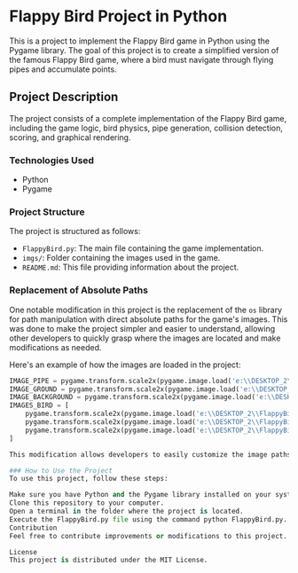 # Flappy Bird Project in Python

This is a project to implement the Flappy Bird game in Python using the Pygame library. The goal of this project is to create a simplified version of the famous Flappy Bird game, where a bird must navigate through flying pipes and accumulate points.

## Project Description

The project consists of a complete implementation of the Flappy Bird game, including the game logic, bird physics, pipe generation, collision detection, scoring, and graphical rendering.

### Technologies Used

- Python
- Pygame

### Project Structure

The project is structured as follows:

- `FlappyBird.py`: The main file containing the game implementation.
- `imgs/`: Folder containing the images used in the game.
- `README.md`: This file providing information about the project.

### Replacement of Absolute Paths

One notable modification in this project is the replacement of the `os` library for path manipulation with direct absolute paths for the game's images. This was done to make the project simpler and easier to understand, allowing other developers to quickly grasp where the images are located and make modifications as needed.

Here's an example of how the images are loaded in the project:

```python
IMAGE_PIPE = pygame.transform.scale2x(pygame.image.load('e:\\DESKTOP_2\\FlappyBird\\Projeto_Flappy_Bird\\imgs\\pipe.png'))
IMAGE_GROUND = pygame.transform.scale2x(pygame.image.load('e:\\DESKTOP_2\\FlappyBird\\Projeto_Flappy_Bird\\imgs\\base.png'))
IMAGE_BACKGROUND = pygame.transform.scale2x(pygame.image.load('e:\\DESKTOP_2\\FlappyBird\\Projeto_Flappy_Bird\\imgs\\bg.png'))
IMAGES_BIRD = [
    pygame.transform.scale2x(pygame.image.load('e:\\DESKTOP_2\\FlappyBird\\Projeto_Flappy_Bird\\imgs\\bird1.png')),
    pygame.transform.scale2x(pygame.image.load('e:\\DESKTOP_2\\FlappyBird\\Projeto_Flappy_Bird\\imgs\\bird2.png')),
    pygame.transform.scale2x(pygame.image.load('e:\\DESKTOP_2\\FlappyBird\\Projeto_Flappy_Bird\\imgs\\bird3.png')),
]

This modification allows developers to easily customize the image paths according to their directory structure or preferences.

### How to Use the Project
To use this project, follow these steps:

Make sure you have Python and the Pygame library installed on your system.
Clone this repository to your computer.
Open a terminal in the folder where the project is located.
Execute the FlappyBird.py file using the command python FlappyBird.py.
Contribution
Feel free to contribute improvements or modifications to this project. If you wish to replace the os library with absolute paths in other parts of the code, you are welcome to do so and submit a pull request.

License
This project is distributed under the MIT License.
